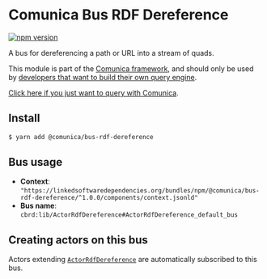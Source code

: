 # Comunica Bus RDF Dereference

[![npm version](https://badge.fury.io/js/%40comunica%2Fbus-rdf-dereference.svg)](https://www.npmjs.com/package/@comunica/bus-rdf-dereference)

A bus for dereferencing a path or URL into a stream of quads.

This module is part of the [Comunica framework](https://github.com/comunica/comunica),
and should only be used by [developers that want to build their own query engine](https://comunica.dev/docs/modify/).

[Click here if you just want to query with Comunica](https://comunica.dev/docs/query/).

## Install

```bash
$ yarn add @comunica/bus-rdf-dereference
```

## Bus usage

* **Context**: `"https://linkedsoftwaredependencies.org/bundles/npm/@comunica/bus-rdf-dereference/^1.0.0/components/context.jsonld"`
* **Bus name**: `cbrd:lib/ActorRdfDereference#ActorRdfDereference_default_bus`

## Creating actors on this bus

Actors extending [`ActorRdfDereference`](https://comunica.github.io/comunica/classes/bus_rdf_dereference.actorrdfdereference.html) are automatically subscribed to this bus.

